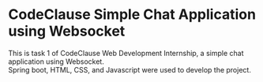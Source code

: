 # CodeClause Simple Chat Application using Websocket

This is task 1 of CodeClause Web Development Internship, a simple chat application using Websocket.  
Spring boot, HTML, CSS, and Javascript were used to develop the project.
